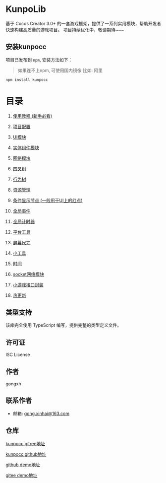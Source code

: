 # KunpoLib
基于 Cocos Creator 3.0+ 的一套游戏框架，提供了一系列实用模块，帮助开发者快速构建高质量的游戏项目。
项目持续优化中，敬请期待~~~


## 安装kunpocc
项目已发布到 `npm`, 安装方法如下：
> 如果连不上npm, 可使用国内镜像 比如: 阿里
```bash
npm install kunpocc
```

# 目录
1. [使用教程 (新手必看)](./docs/Noviciate.md)

2. [项目配置](./docs/Basic.md)
3. [UI模块](./docs/UI.md)
4. [实体组件模块](./docs/EC.md) 
5. [网络模块](./docs/HTTP.md)
6. [四叉树](./docs/QuadTree.md)
7. [行为树](./docs/BehaviorTree.md)
8. [资源管理](./docs/Asset.md)
9. [条件显示节点 (一般用于UI上的红点)](./docs/Condition.md)
10. [全局事件](./docs/Event.md)
11. [全局计时器](./docs/Timer.md)
12. [平台工具](./docs/Platform.md)
13. [屏幕尺寸](./docs/Screen.md)
14. [小工具](./docs/Tools.md)
15. [时间](./docs/Time.md)
16. [socket网络模块](./docs/Socket.md)
17. [小游戏接口封装](./docs/MiniGame.md)
18. [热更新](./docs/HotUpdate.md)
## 类型支持

该库完全使用 TypeScript 编写，提供完整的类型定义文件。

## 许可证

ISC License

## 作者

gongxh

## 联系作者

*  邮箱: gong.xinhai@163.com

## 仓库
[kunpocc gitree地址](https://gitee.com/gongxinhai/kunpolibrary)

[kunpocc github地址](https://github.com/Gongxh0901/kunpolibrary)


[github demo地址](https://github.com/Gongxh0901/KunpoDemo)

[gitee demo地址](https://gitee.com/gongxinhai/kunpo-demo)
